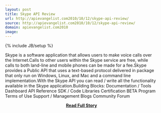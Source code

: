 ```yaml
---
layout: post
title: Skype API Review
url: http://apievangelist.com2010/10/12/skype-api-review/
source: http://apievangelist.com2010/10/12/skype-api-review/
domain: apievangelist.com2010
image: 
---
```

{% include JB/setup %}<p>Skype is a software application that allows users to make voice calls over the Internet.Calls to other users within the Skype service are free, while calls to both land-line and mobile phones can be made for a fee.Skype provides a Public API that uses a text-based protocol delivered in package that only run on Windows, Linux, and Mac and a command line implementation.With the Skype API you can read / write all the functionality available in the Skype application.Building Blocks: Documentation / Tools Dashboard API Reference SDK / Code Libraries Certification BETA Program Terms of Use Support / Management Blogs Community Forum</p>
<center><p><a href="http://apievangelist.com2010/10/12/skype-api-review/" style='padding:25px; font-sze:18px; font-weight: bold;'>Read Full Story</a></p></center>
